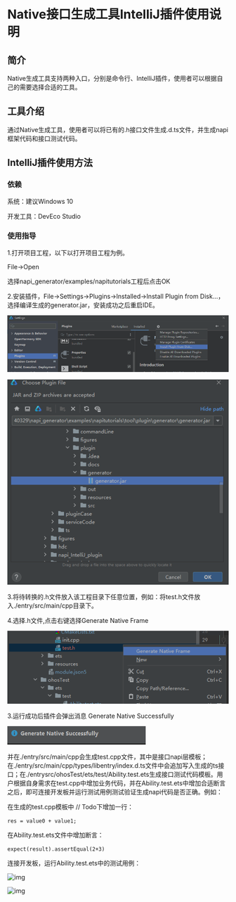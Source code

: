 # Native接口生成工具IntelliJ插件使用说明
## 简介

Native生成工具支持两种入口，分别是命令行、IntelliJ插件，使用者可以根据自己的需要选择合适的工具。            

## 工具介绍

通过Native生成工具，使用者可以将已有的.h接口文件生成.d.ts文件，并生成napi框架代码和接口测试代码。

## IntelliJ插件使用方法

### 依赖

系统：建议Windows 10

开发工具：DevEco Studio

### 使用指导

1.打开项目工程，以下以打开项目工程为例。

File->Open

选择napi_generator/examples/napitutorials工程后点击OK

2.安装插件，File->Settings->Plugins->Installed->Install Plugin from Disk...，选择编译生成的generator.jar，安装成功之后重启IDE。

![](../../../figures/DevEco_step_pluginsOk.png)

![](../../../figures/DevEco_step_napiPlugins.png)

3.将待转换的.h文件放入该工程目录下任意位置，例如：将test.h文件放入./entry/src/main/cpp目录下。

4.选择.h文件,点击右键选择Generate Native Frame

![](../../../figures/DevEco_step_nativeGenerate.png)

3.运行成功后插件会弹出消息 Generate Native Successfully

![](../../../figures/DevEco_step_ts_ok.png)

并在./entry/src/main/cpp会生成test.cpp文件，其中是接口napi层模板；在./entry/src/main/cpp/types/libentry/index.d.ts文件中会追加写入生成的ts接口；在./entrysrc/ohosTest/ets/test/Ability.test.ets生成接口测试代码模板。用户根据自身需求在test.cpp中增加业务代码，并在Ability.test.ets中增加合适断言之后，即可连接开发板并运行测试用例测试验证生成napi代码是否正确。例如：

在生成的test.cpp模板中 // Todo下增加一行：

```
res = value0 + value1;
```

在Ability.test.ets文件中增加断言：

```
expect(result).assertEqual(2+3)
```

连接开发板，运行Ability.test.ets中的测试用例：

![img](E:/napi_generator_aboutTest/napi_240329/napi_generator/examples/napitutorials/tool/figures/DevEco_env_run_Abilitytest.png)

![img](E:/napi_generator_aboutTest/napi_240329/napi_generator/examples/napitutorials/tool/figures/DevEco_env_Abilitytest_success.png)

